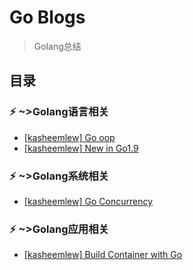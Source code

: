 # Go Blogs

> Golang总结

## 目录

### ⚡️ ~>Golang语言相关

* [[kasheemlew] Go oop](https://kasheemlew.github.io/2016/12/19/go-oop/)
* [[kasheemlew] New in Go1.9](https://kasheemlew.github.io/2017/08/25/new-go1-9/)

### ⚡️ ~>Golang系统相关

* [[kasheemlew] Go Concurrency](https://kasheemlew.github.io/2017/10/10/go-concurrency/)

### ⚡️ ~>Golang应用相关

* [[kasheemlew] Build Container with Go](https://kasheemlew.github.io/2017/09/02/build-container-with-go/)
